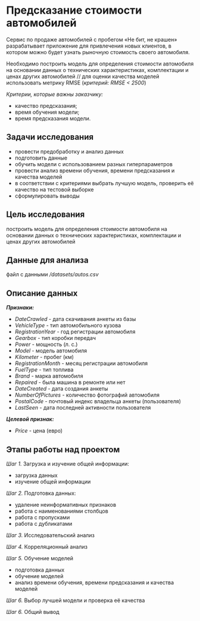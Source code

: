 # Предсказание стоимости автомобилей

Сервис по продаже автомобилей с пробегом «Не бит, не крашен» разрабатывает приложение для привлечения новых клиентов, в котором можно будет узнать рыночную стоимость своего автомобиля.

Необходимо построить модель для определения стоимости автомобиля на основании данных о технических характеристиках, комплектации и ценах других автомобилей // для оценки качества моделей использовать метрику RMSE (*критерий: RMSE < 2500*)

*Критерии, которые важны заказчику:*
* качество предсказания;
* время обучения модели;
* время предсказания модели.

## Задачи исследования

* провести предобработку и анализ данных
* подготовить данные
* обучить модели с использованием разных гиперпараметров
* провести анализ времени обучения, времени предсказания и качества моделей
* в соответствии с критериями выбрать лучшую модель, проверить её качество на тестовой выборке
* сформулировать выводы

## Цель исследования
построить модель для определения стоимости автомобиля на основании данных о технических характеристиках, комплектации и ценах других автомобилей

## Данные для анализа
файл с данными */datasets/autos.csv*

## Описание данных

***Признаки:***
* *DateCrawled* - дата скачивания анкеты из базы
* *VehicleType* - тип автомобильного кузова
* *RegistrationYear* - год регистрации автомобиля
* *Gearbox* - тип коробки передач
* *Power* - мощность (л. с.)
* *Model* - модель автомобиля
* *Kilometer* - пробег (км)
* *RegistrationMonth* - месяц регистрации автомобиля
* *FuelType* - тип топлива
* *Brand* - марка автомобиля
* *Repaired* - была машина в ремонте или нет
* *DateCreated* - дата создания анкеты
* *NumberOfPictures* - количество фотографий автомобиля
* *PostalCode* - почтовый индекс владельца анкеты (пользователя)
* *LastSeen* - дата последней активности пользователя

***Целевой признак:***
* *Price* - цена (евро)

## Этапы работы над проектом

*Шаг 1.* Загрузка и изучение общей информации:
* загрузка данных
* изучение общей информации

*Шаг 2.* Подготовка данных:
* удаление неинформативных признаков
* работа с наименованиями столбцов  
* работа с пропусками
* работа с дубликатами

*Шаг 3.* Исследовательский анализ

*Шаг 4.* Корреляционный анализ

*Шаг 5.* Обучение моделей
* подготовка данных
* обучение моделей
* анализ времени обучения, времени предсказания и качества моделей

*Шаг 6.* Выбор лучшей модели и проверка её качества

*Шаг 6.* Общий вывод 
